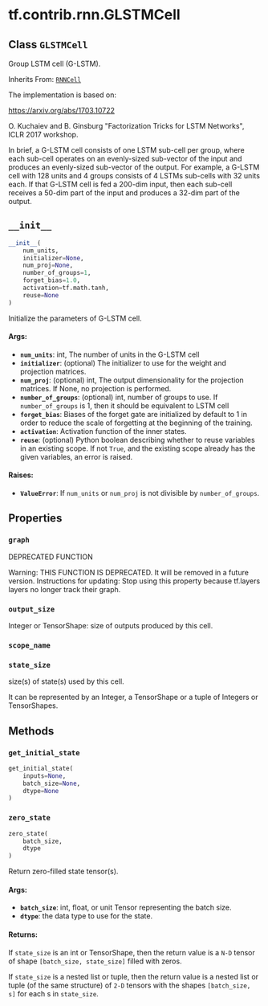 <div itemscope itemtype="http://developers.google.com/ReferenceObject">
<meta itemprop="name" content="tf.contrib.rnn.GLSTMCell" />
<meta itemprop="path" content="Stable" />
<meta itemprop="property" content="graph"/>
<meta itemprop="property" content="output_size"/>
<meta itemprop="property" content="scope_name"/>
<meta itemprop="property" content="state_size"/>
<meta itemprop="property" content="__init__"/>
<meta itemprop="property" content="get_initial_state"/>
<meta itemprop="property" content="zero_state"/>
</div>

# tf.contrib.rnn.GLSTMCell

## Class `GLSTMCell`

Group LSTM cell (G-LSTM).

Inherits From: [`RNNCell`](../../../tf/nn/rnn_cell/RNNCell.md)

<!-- Placeholder for "Used in" -->

The implementation is based on:

  https://arxiv.org/abs/1703.10722

O. Kuchaiev and B. Ginsburg
"Factorization Tricks for LSTM Networks", ICLR 2017 workshop.

In brief, a G-LSTM cell consists of one LSTM sub-cell per group, where each
sub-cell operates on an evenly-sized sub-vector of the input and produces an
evenly-sized sub-vector of the output.  For example, a G-LSTM cell with 128
units and 4 groups consists of 4 LSTMs sub-cells with 32 units each.  If that
G-LSTM cell is fed a 200-dim input, then each sub-cell receives a 50-dim part
of the input and produces a 32-dim part of the output.

<h2 id="__init__"><code>__init__</code></h2>

``` python
__init__(
    num_units,
    initializer=None,
    num_proj=None,
    number_of_groups=1,
    forget_bias=1.0,
    activation=tf.math.tanh,
    reuse=None
)
```

Initialize the parameters of G-LSTM cell.


#### Args:


* <b>`num_units`</b>: int, The number of units in the G-LSTM cell
* <b>`initializer`</b>: (optional) The initializer to use for the weight and
  projection matrices.
* <b>`num_proj`</b>: (optional) int, The output dimensionality for the projection
  matrices.  If None, no projection is performed.
* <b>`number_of_groups`</b>: (optional) int, number of groups to use.
  If `number_of_groups` is 1, then it should be equivalent to LSTM cell
* <b>`forget_bias`</b>: Biases of the forget gate are initialized by default to 1
  in order to reduce the scale of forgetting at the beginning of
  the training.
* <b>`activation`</b>: Activation function of the inner states.
* <b>`reuse`</b>: (optional) Python boolean describing whether to reuse variables
  in an existing scope.  If not `True`, and the existing scope already
  has the given variables, an error is raised.


#### Raises:


* <b>`ValueError`</b>: If `num_units` or `num_proj` is not divisible by
  `number_of_groups`.



## Properties

<h3 id="graph"><code>graph</code></h3>

DEPRECATED FUNCTION

Warning: THIS FUNCTION IS DEPRECATED. It will be removed in a future version.
Instructions for updating:
Stop using this property because tf.layers layers no longer track their graph.

<h3 id="output_size"><code>output_size</code></h3>

Integer or TensorShape: size of outputs produced by this cell.


<h3 id="scope_name"><code>scope_name</code></h3>




<h3 id="state_size"><code>state_size</code></h3>

size(s) of state(s) used by this cell.

It can be represented by an Integer, a TensorShape or a tuple of Integers
or TensorShapes.



## Methods

<h3 id="get_initial_state"><code>get_initial_state</code></h3>

``` python
get_initial_state(
    inputs=None,
    batch_size=None,
    dtype=None
)
```




<h3 id="zero_state"><code>zero_state</code></h3>

``` python
zero_state(
    batch_size,
    dtype
)
```

Return zero-filled state tensor(s).


#### Args:


* <b>`batch_size`</b>: int, float, or unit Tensor representing the batch size.
* <b>`dtype`</b>: the data type to use for the state.


#### Returns:

If `state_size` is an int or TensorShape, then the return value is a
`N-D` tensor of shape `[batch_size, state_size]` filled with zeros.

If `state_size` is a nested list or tuple, then the return value is
a nested list or tuple (of the same structure) of `2-D` tensors with
the shapes `[batch_size, s]` for each s in `state_size`.




